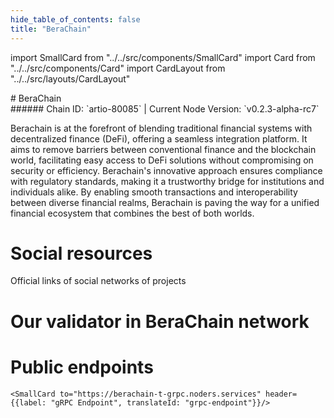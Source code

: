 ```yaml
---
hide_table_of_contents: false
title: "BeraChain"
---
```


import SmallCard from "../../src/components/SmallCard"
import Card from "../../src/components/Card"
import CardLayout from "../../src/layouts/CardLayout"

<div class="h1-with-icon icon-berachain">
# BeraChain
</div>
###### Chain ID: `artio-80085` | Current Node Version: `v0.2.3-alpha-rc7`


Berachain is at the forefront of blending traditional financial systems with decentralized finance (DeFi), offering a seamless integration platform. It aims to remove barriers between conventional finance and the blockchain world, facilitating easy access to DeFi solutions without compromising on security or efficiency. Berachain's innovative approach ensures compliance with regulatory standards, making it a trustworthy bridge for institutions and individuals alike. By enabling smooth transactions and interoperability between diverse financial realms, Berachain is paving the way for a unified financial ecosystem that combines the best of both worlds.

# Social resources
Official links of social networks of projects

<CardLayout autoFitEnabled={false}>
    <SmallCard to="https://www.berachain.com/" header={{label: "Website", translateId: "social-telegram"}} iconPath="img/website-icon.svg"/>
    <SmallCard to="https://github.com/berachain" header={{label: "GitHub", translateId: "social-telegram"}} iconPath="img/github-icon.svg"/>
    <SmallCard to="https://discord.gg/berachain" header={{label: "Discord", translateId: "social-telegram"}} iconPath="img/discord-icon.svg"/>
    <SmallCard to="https://twitter.com/berachain" header={{label: "X", translateId: "social-telegram"}} iconPath="img/x-icon.svg"/>
    <SmallCard to="https://t.me/BerachainPortal" header={{label: "Telegram", translateId: "social-telegram"}} iconPath="img/telegram-icon.svg"/>
</CardLayout>

# Our validator in BeraChain network

<CardLayout autoFitEnabled={true}>
    <Card
        to="https://testnets.cosmosrun.info/berachain/staking/beravaloper1eclrktqt5p4waytt7u2826welyvtar297unl6s"
        header={{
            label: "[NODERS]TEAM",
            translateId: "development-setup",
        }}
        body={{
            label: "Trusted blockchain validator",
        }}
        iconPath="img/kotlin-icon.svg"
    />
</CardLayout>

# Public endpoints

<CardLayout autoFitEnabled={true}>
    <SmallCard to="https://berachain-t-rpc.noders.services" header={{label: "RPC Endpoint", translateId: "rpc-endpoint"}}/>
    <SmallCard to="https://berachain-t-api.noders.services" header={{label: "API Endpoint", translateId: "api-endpoint"}}/>
    
    <SmallCard to="https://berachain-t-grpc.noders.services" header={{label: "gRPC Endpoint", translateId: "grpc-endpoint"}}/>
</CardLayout>
